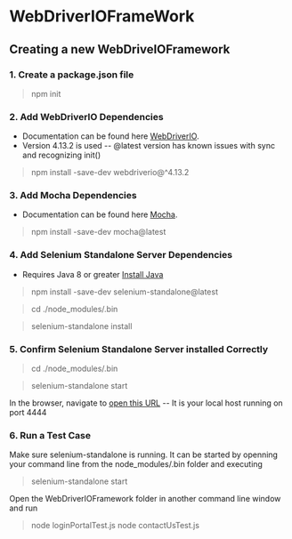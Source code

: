 # WebDriverIOFrameWork

## Creating a new WebDriveIOFramework

### 1. Create a package.json file 
> npm init

### 2. Add WebDriverIO Dependencies
* Documentation can be found here [WebDriverIO].
* Version 4.13.2 is used -- @latest version has known issues with sync and recognizing init()
> npm install -save-dev webdriverio@^4.13.2

### 3. Add Mocha Dependencies
* Documentation can be found here [Mocha].
> npm install -save-dev mocha@latest

### 4. Add Selenium Standalone Server Dependencies
* Requires Java 8 or greater [Install Java]

> npm install -save-dev selenium-standalone@latest
 
> cd ./node_modules/.bin

> selenium-standalone install

### 5. Confirm Selenium Standalone Server installed Correctly
> cd ./node_modules/.bin

> selenium-standalone start

In the browser, navigate to [open this URL] -- It is your local host running on port 4444

### 6. Run a Test Case
Make sure selenium-standalone is running. It can be started by openning your command line from the node_modules/.bin folder and executing
> selenium-standalone start

Open the WebDriverIOFramework folder in another command line window and run
> node loginPortalTest.js
> node contactUsTest.js

[WebDriverIO]: https://www.npmjs.com/package/@shackijj/webdriverio
[Mocha]: https://www.npmjs.com/package/mocha
[Install Java]: https://www.java.com/en/download/help/download_options.xml
[open this URL]: http://127.0.0.1:4444/wd/hub/static/resource/hub.html

